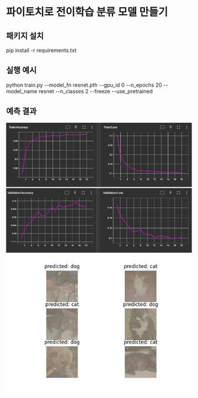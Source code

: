 # 파이토치로 전이학습 분류 모델 만들기

## 패키지 설치
pip install -r requirements.txt

## 실행 예시
python train.py --model_fn resnet.pth --gpu_id 0 --n_epochs 20 --model_name resnet --n_classes 2 --freeze --use_pretrained

## 예측 결과
![Train](./imgs/train.jpg)
![Valid](./imgs/valid.jpg)
![결과](./imgs/Figure_1.jpeg)
